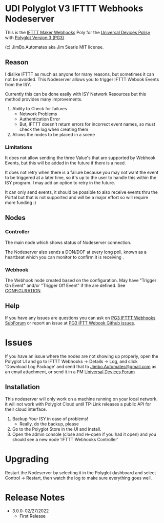 
# UDI Polyglot V3 IFTTT Webhooks Nodeserver

This is the [IFTTT Maker Webhooks](https://ifttt.com/maker_webhooks) Poly for the [Universal Devices Polisy](https://www.universal-devices.com) with [Polyglot Version 3 (PG3)](https://github.com/UniversalDevicesInc/pg3)

(c) JimBo.Automates aka Jim Searle
MIT license.

## Reason

I dislike IFTTT as much as anyone for many reasons, but sometimes it can not be avoided.  This Nodeserver allows you to trigger IFTTT Webook Events from the ISY.

Currently this can be done easily with ISY Network Resources but this method provides many improvements.
1. Ability to Check for failures
    * Network Problems
    * Authentication Error
    * But, IFTTT doesn't return errors for incorrect event names, so must check the log when creating them
1. Allows the nodes to be placed in a scene

### Limitations

It does not allow sending the three Value's that are supported by Webhook Events, but this will be added in the future if there is a need.

It does not retry when there is a failure because you may not want the event to be triggered at a later time, so it's up to the user to handle this within the ISY program.  I may add an option to retry in the future.

It can only send events, it should be possible to also receive events thru the Portal but that is not supported and will be a major effort so will require more funding :)

## Nodes

### Controller

The main node which shows status of Nodeserver connection.

The Nodeserver also sends a DON/DOF at every long poll, known as a heartbeat which you can monitor to confirm it is receiving .

### Webhook

The Webhook node created based on the configuration.  May have "Trigger On Event" and/or "Trigger Off Event" if the are defined.  See [CONFIGURATION](CONFIGURATION.md).

## Help

If you have any issues are questions you can ask on [PG3 IFTTT Webhooks SubForum](https://forum.universal-devices.com/forum/338-ifttt-webhooks/) or report an issue at [PG3 IFTT Webook Github issues](https://github.com/UniversalDevicesInc-PG3/udi-poly-IFTTT-Webhooks/issues).

# Issues

If you have an issue where the nodes are not showing up properly, open the Polyglot UI and go to IFTTT Webhooks -> Details -> Log, and click 'Download Log Package' and send that to Jimbo.Automates@gmail.com as an email attachment, or send it in a PM [Universal Devices Forum](https://forum.universal-devices.com/messenger)

## Installation

This nodeserver will only work on a machine running on your local network, it will not work with Polyglot Cloud until TP-Link releases a public API for their cloud interface.

1. Backup Your ISY in case of problems!
   * Really, do the backup, please
2. Go to the Polyglot Store in the UI and install.
3. Open the admin console (close and re-open if you had it open) and you should see a new node 'IFTTT Webhooks Controller'

# Upgrading

Restart the Nodeserver by selecting it in the Polyglot dashboard and select Control -> Restart, then watch the log to make sure everything goes well.

# Release Notes
- 3.0.0: 02/27/2022
  - First Release
